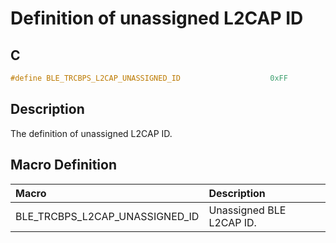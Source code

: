 # Definition of unassigned L2CAP ID

## C

```c
#define BLE_TRCBPS_L2CAP_UNASSIGNED_ID                    0xFF
```

## Description

The definition of unassigned L2CAP ID.

## Macro Definition

|Macro|Description|
|:---|:---|
|BLE_TRCBPS_L2CAP_UNASSIGNED_ID|Unassigned BLE L2CAP ID.|
